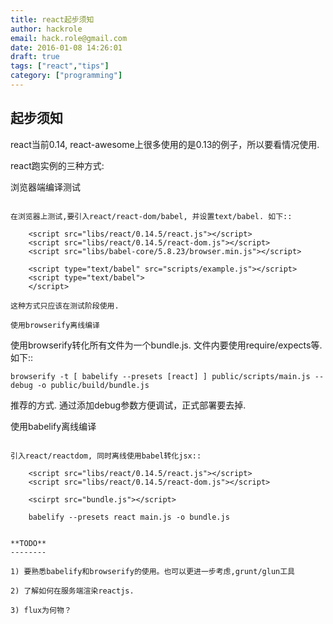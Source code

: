 ```yaml
---
title: react起步须知
author: hackrole
email: hack.role@gmail.com
date: 2016-01-08 14:26:01
draft: true
tags: ["react","tips"]
category: ["programming"]
---
```




起步须知
--------

react当前0.14, react-awesome上很多使用的是0.13的例子，所以要看情况使用.

react跑实例的三种方式:

浏览器端编译测试
~~~~~~~~~~~~~~~~

在浏览器上测试,要引入react/react-dom/babel, 并设置text/babel. 如下::

    <script src="libs/react/0.14.5/react.js"></script>
    <script src="libs/react/0.14.5/react-dom.js"></script>
    <script src="libs/babel-core/5.8.23/browser.min.js"></script>

    <script type="text/babel" src="scripts/example.js"></script>
    <script type="text/babel">
    </script>

这种方式只应该在测试阶段使用.

使用browserify离线编译
~~~~~~~~~~~~~~~~~~~~~~~~~~~~

使用browserify转化所有文件为一个bundle.js.  文件内要使用require/expects等.如下::

    browserify -t [ babelify --presets [react] ] public/scripts/main.js --debug -o public/build/bundle.js

推荐的方式. 通过添加debug参数方便调试，正式部署要去掉.

使用babelify离线编译
~~~~~~~~~~~~~~~~~~~~

引入react/reactdom, 同时离线使用babel转化jsx::

    <script src="libs/react/0.14.5/react.js"></script>
    <script src="libs/react/0.14.5/react-dom.js"></script>

    <scirpt src="bundle.js"></script>

    babelify --presets react main.js -o bundle.js


**TODO**
--------

1) 要熟悉babelify和browserify的使用。也可以更进一步考虑,grunt/glun工具

2) 了解如何在服务端渲染reactjs.

3) flux为何物？
